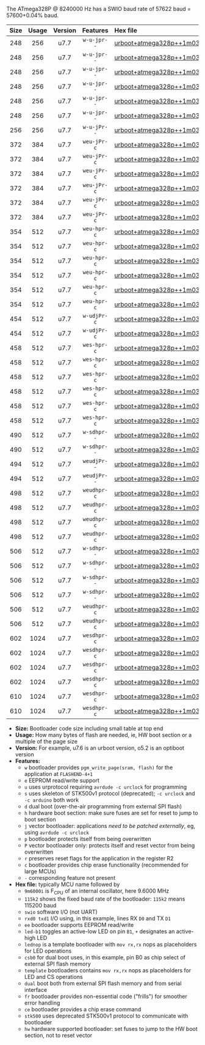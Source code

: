 The ATmega328P @ 8240000 Hz has a SWIO baud rate of 57622 baud = 57600+0.04% baud.

|Size|Usage|Version|Features|Hex file|
|:-:|:-:|:-:|:-:|:--|
|248|256|u7.7|`w-u-jpr--`|[urboot+atmega328p++1m0300i++++7k2_swio_rxd0_txd1_led+b1.hex](https://raw.githubusercontent.com/stefanrueger/urboot.hex/main/mcus/atmega328p/internal_oscillator/fint++1m0300_Hz/br++++7k2_bps/urboot+atmega328p++1m0300i++++7k2_swio_rxd0_txd1_led+b1.hex)|
|248|256|u7.7|`w-u-jpr--`|[urboot+atmega328p++1m0300i++++7k2_swio_rxd0_txd1_led+b5.hex](https://raw.githubusercontent.com/stefanrueger/urboot.hex/main/mcus/atmega328p/internal_oscillator/fint++1m0300_Hz/br++++7k2_bps/urboot+atmega328p++1m0300i++++7k2_swio_rxd0_txd1_led+b5.hex)|
|248|256|u7.7|`w-u-jpr--`|[urboot+atmega328p++1m0300i++++7k2_swio_rxd0_txd1_led+d5.hex](https://raw.githubusercontent.com/stefanrueger/urboot.hex/main/mcus/atmega328p/internal_oscillator/fint++1m0300_Hz/br++++7k2_bps/urboot+atmega328p++1m0300i++++7k2_swio_rxd0_txd1_led+d5.hex)|
|248|256|u7.7|`w-u-jpr--`|[urboot+atmega328p++1m0300i++++7k2_swio_rxd0_txd1_led-b1.hex](https://raw.githubusercontent.com/stefanrueger/urboot.hex/main/mcus/atmega328p/internal_oscillator/fint++1m0300_Hz/br++++7k2_bps/urboot+atmega328p++1m0300i++++7k2_swio_rxd0_txd1_led-b1.hex)|
|248|256|u7.7|`w-u-jpr--`|[urboot+atmega328p++1m0300i++++7k2_swio_rxd0_txd1_led-d5.hex](https://raw.githubusercontent.com/stefanrueger/urboot.hex/main/mcus/atmega328p/internal_oscillator/fint++1m0300_Hz/br++++7k2_bps/urboot+atmega328p++1m0300i++++7k2_swio_rxd0_txd1_led-d5.hex)|
|248|256|u7.7|`w-u-jpr--`|[urboot+atmega328p++1m0300i++++7k2_swio_rxd0_txd1_lednop.hex](https://raw.githubusercontent.com/stefanrueger/urboot.hex/main/mcus/atmega328p/internal_oscillator/fint++1m0300_Hz/br++++7k2_bps/urboot+atmega328p++1m0300i++++7k2_swio_rxd0_txd1_lednop.hex)|
|256|256|u7.7|`w-u-jPr--`|[urboot+atmega328p++1m0300i++++7k2_swio_rxd0_txd1.hex](https://raw.githubusercontent.com/stefanrueger/urboot.hex/main/mcus/atmega328p/internal_oscillator/fint++1m0300_Hz/br++++7k2_bps/urboot+atmega328p++1m0300i++++7k2_swio_rxd0_txd1.hex)|
|372|384|u7.7|`weu-jPr-c`|[urboot+atmega328p++1m0300i++++7k2_swio_rxd0_txd1_ee_led+b1_fr_ce.hex](https://raw.githubusercontent.com/stefanrueger/urboot.hex/main/mcus/atmega328p/internal_oscillator/fint++1m0300_Hz/br++++7k2_bps/urboot+atmega328p++1m0300i++++7k2_swio_rxd0_txd1_ee_led+b1_fr_ce.hex)|
|372|384|u7.7|`weu-jPr-c`|[urboot+atmega328p++1m0300i++++7k2_swio_rxd0_txd1_ee_led+b5_fr_ce.hex](https://raw.githubusercontent.com/stefanrueger/urboot.hex/main/mcus/atmega328p/internal_oscillator/fint++1m0300_Hz/br++++7k2_bps/urboot+atmega328p++1m0300i++++7k2_swio_rxd0_txd1_ee_led+b5_fr_ce.hex)|
|372|384|u7.7|`weu-jPr-c`|[urboot+atmega328p++1m0300i++++7k2_swio_rxd0_txd1_ee_led+d5_fr_ce.hex](https://raw.githubusercontent.com/stefanrueger/urboot.hex/main/mcus/atmega328p/internal_oscillator/fint++1m0300_Hz/br++++7k2_bps/urboot+atmega328p++1m0300i++++7k2_swio_rxd0_txd1_ee_led+d5_fr_ce.hex)|
|372|384|u7.7|`weu-jPr-c`|[urboot+atmega328p++1m0300i++++7k2_swio_rxd0_txd1_ee_led-b1_fr_ce.hex](https://raw.githubusercontent.com/stefanrueger/urboot.hex/main/mcus/atmega328p/internal_oscillator/fint++1m0300_Hz/br++++7k2_bps/urboot+atmega328p++1m0300i++++7k2_swio_rxd0_txd1_ee_led-b1_fr_ce.hex)|
|372|384|u7.7|`weu-jPr-c`|[urboot+atmega328p++1m0300i++++7k2_swio_rxd0_txd1_ee_led-d5_fr_ce.hex](https://raw.githubusercontent.com/stefanrueger/urboot.hex/main/mcus/atmega328p/internal_oscillator/fint++1m0300_Hz/br++++7k2_bps/urboot+atmega328p++1m0300i++++7k2_swio_rxd0_txd1_ee_led-d5_fr_ce.hex)|
|372|384|u7.7|`weu-jPr-c`|[urboot+atmega328p++1m0300i++++7k2_swio_rxd0_txd1_ee_lednop_fr_ce.hex](https://raw.githubusercontent.com/stefanrueger/urboot.hex/main/mcus/atmega328p/internal_oscillator/fint++1m0300_Hz/br++++7k2_bps/urboot+atmega328p++1m0300i++++7k2_swio_rxd0_txd1_ee_lednop_fr_ce.hex)|
|354|512|u7.7|`weu-hpr-c`|[urboot+atmega328p++1m0300i++++7k2_swio_rxd0_txd1_ee_led+b1_fr_ce_hw.hex](https://raw.githubusercontent.com/stefanrueger/urboot.hex/main/mcus/atmega328p/internal_oscillator/fint++1m0300_Hz/br++++7k2_bps/urboot+atmega328p++1m0300i++++7k2_swio_rxd0_txd1_ee_led+b1_fr_ce_hw.hex)|
|354|512|u7.7|`weu-hpr-c`|[urboot+atmega328p++1m0300i++++7k2_swio_rxd0_txd1_ee_led+b5_fr_ce_hw.hex](https://raw.githubusercontent.com/stefanrueger/urboot.hex/main/mcus/atmega328p/internal_oscillator/fint++1m0300_Hz/br++++7k2_bps/urboot+atmega328p++1m0300i++++7k2_swio_rxd0_txd1_ee_led+b5_fr_ce_hw.hex)|
|354|512|u7.7|`weu-hpr-c`|[urboot+atmega328p++1m0300i++++7k2_swio_rxd0_txd1_ee_led+d5_fr_ce_hw.hex](https://raw.githubusercontent.com/stefanrueger/urboot.hex/main/mcus/atmega328p/internal_oscillator/fint++1m0300_Hz/br++++7k2_bps/urboot+atmega328p++1m0300i++++7k2_swio_rxd0_txd1_ee_led+d5_fr_ce_hw.hex)|
|354|512|u7.7|`weu-hpr-c`|[urboot+atmega328p++1m0300i++++7k2_swio_rxd0_txd1_ee_led-b1_fr_ce_hw.hex](https://raw.githubusercontent.com/stefanrueger/urboot.hex/main/mcus/atmega328p/internal_oscillator/fint++1m0300_Hz/br++++7k2_bps/urboot+atmega328p++1m0300i++++7k2_swio_rxd0_txd1_ee_led-b1_fr_ce_hw.hex)|
|354|512|u7.7|`weu-hpr-c`|[urboot+atmega328p++1m0300i++++7k2_swio_rxd0_txd1_ee_led-d5_fr_ce_hw.hex](https://raw.githubusercontent.com/stefanrueger/urboot.hex/main/mcus/atmega328p/internal_oscillator/fint++1m0300_Hz/br++++7k2_bps/urboot+atmega328p++1m0300i++++7k2_swio_rxd0_txd1_ee_led-d5_fr_ce_hw.hex)|
|354|512|u7.7|`weu-hpr-c`|[urboot+atmega328p++1m0300i++++7k2_swio_rxd0_txd1_ee_lednop_fr_ce_hw.hex](https://raw.githubusercontent.com/stefanrueger/urboot.hex/main/mcus/atmega328p/internal_oscillator/fint++1m0300_Hz/br++++7k2_bps/urboot+atmega328p++1m0300i++++7k2_swio_rxd0_txd1_ee_lednop_fr_ce_hw.hex)|
|454|512|u7.7|`w-udjPr-c`|[urboot+atmega328p++1m0300i++++7k2_swio_rxd0_txd1_led+b1_csd5_dual_fr_ce.hex](https://raw.githubusercontent.com/stefanrueger/urboot.hex/main/mcus/atmega328p/internal_oscillator/fint++1m0300_Hz/br++++7k2_bps/urboot+atmega328p++1m0300i++++7k2_swio_rxd0_txd1_led+b1_csd5_dual_fr_ce.hex)|
|454|512|u7.7|`w-udjPr-c`|[urboot+atmega328p++1m0300i++++7k2_swio_rxd0_txd1_template_dual_fr_ce.hex](https://raw.githubusercontent.com/stefanrueger/urboot.hex/main/mcus/atmega328p/internal_oscillator/fint++1m0300_Hz/br++++7k2_bps/urboot+atmega328p++1m0300i++++7k2_swio_rxd0_txd1_template_dual_fr_ce.hex)|
|458|512|u7.7|`wes-hpr-c`|[urboot+atmega328p++1m0300i++++7k2_swio_rxd0_txd1_ee_led+b1_fr_ce_stk500_hw.hex](https://raw.githubusercontent.com/stefanrueger/urboot.hex/main/mcus/atmega328p/internal_oscillator/fint++1m0300_Hz/br++++7k2_bps/urboot+atmega328p++1m0300i++++7k2_swio_rxd0_txd1_ee_led+b1_fr_ce_stk500_hw.hex)|
|458|512|u7.7|`wes-hpr-c`|[urboot+atmega328p++1m0300i++++7k2_swio_rxd0_txd1_ee_led+b5_fr_ce_stk500_hw.hex](https://raw.githubusercontent.com/stefanrueger/urboot.hex/main/mcus/atmega328p/internal_oscillator/fint++1m0300_Hz/br++++7k2_bps/urboot+atmega328p++1m0300i++++7k2_swio_rxd0_txd1_ee_led+b5_fr_ce_stk500_hw.hex)|
|458|512|u7.7|`wes-hpr-c`|[urboot+atmega328p++1m0300i++++7k2_swio_rxd0_txd1_ee_led+d5_fr_ce_stk500_hw.hex](https://raw.githubusercontent.com/stefanrueger/urboot.hex/main/mcus/atmega328p/internal_oscillator/fint++1m0300_Hz/br++++7k2_bps/urboot+atmega328p++1m0300i++++7k2_swio_rxd0_txd1_ee_led+d5_fr_ce_stk500_hw.hex)|
|458|512|u7.7|`wes-hpr-c`|[urboot+atmega328p++1m0300i++++7k2_swio_rxd0_txd1_ee_led-b1_fr_ce_stk500_hw.hex](https://raw.githubusercontent.com/stefanrueger/urboot.hex/main/mcus/atmega328p/internal_oscillator/fint++1m0300_Hz/br++++7k2_bps/urboot+atmega328p++1m0300i++++7k2_swio_rxd0_txd1_ee_led-b1_fr_ce_stk500_hw.hex)|
|458|512|u7.7|`wes-hpr-c`|[urboot+atmega328p++1m0300i++++7k2_swio_rxd0_txd1_ee_led-d5_fr_ce_stk500_hw.hex](https://raw.githubusercontent.com/stefanrueger/urboot.hex/main/mcus/atmega328p/internal_oscillator/fint++1m0300_Hz/br++++7k2_bps/urboot+atmega328p++1m0300i++++7k2_swio_rxd0_txd1_ee_led-d5_fr_ce_stk500_hw.hex)|
|458|512|u7.7|`wes-hpr-c`|[urboot+atmega328p++1m0300i++++7k2_swio_rxd0_txd1_ee_lednop_fr_ce_stk500_hw.hex](https://raw.githubusercontent.com/stefanrueger/urboot.hex/main/mcus/atmega328p/internal_oscillator/fint++1m0300_Hz/br++++7k2_bps/urboot+atmega328p++1m0300i++++7k2_swio_rxd0_txd1_ee_lednop_fr_ce_stk500_hw.hex)|
|490|512|u7.7|`w-sdhpr--`|[urboot+atmega328p++1m0300i++++7k2_swio_rxd0_txd1_led+b1_csd5_dual_stk500_hw.hex](https://raw.githubusercontent.com/stefanrueger/urboot.hex/main/mcus/atmega328p/internal_oscillator/fint++1m0300_Hz/br++++7k2_bps/urboot+atmega328p++1m0300i++++7k2_swio_rxd0_txd1_led+b1_csd5_dual_stk500_hw.hex)|
|490|512|u7.7|`w-sdhpr--`|[urboot+atmega328p++1m0300i++++7k2_swio_rxd0_txd1_template_dual_stk500_hw.hex](https://raw.githubusercontent.com/stefanrueger/urboot.hex/main/mcus/atmega328p/internal_oscillator/fint++1m0300_Hz/br++++7k2_bps/urboot+atmega328p++1m0300i++++7k2_swio_rxd0_txd1_template_dual_stk500_hw.hex)|
|494|512|u7.7|`weudjPr--`|[urboot+atmega328p++1m0300i++++7k2_swio_rxd0_txd1_ee_led+b1_csd5_dual_fr.hex](https://raw.githubusercontent.com/stefanrueger/urboot.hex/main/mcus/atmega328p/internal_oscillator/fint++1m0300_Hz/br++++7k2_bps/urboot+atmega328p++1m0300i++++7k2_swio_rxd0_txd1_ee_led+b1_csd5_dual_fr.hex)|
|494|512|u7.7|`weudjPr--`|[urboot+atmega328p++1m0300i++++7k2_swio_rxd0_txd1_ee_template_dual_fr.hex](https://raw.githubusercontent.com/stefanrueger/urboot.hex/main/mcus/atmega328p/internal_oscillator/fint++1m0300_Hz/br++++7k2_bps/urboot+atmega328p++1m0300i++++7k2_swio_rxd0_txd1_ee_template_dual_fr.hex)|
|498|512|u7.7|`weudhpr-c`|[urboot+atmega328p++1m0300i++++7k2_swio_rxd0_txd1_ee_led+b1_csb0_dual_fr_ce_hw.hex](https://raw.githubusercontent.com/stefanrueger/urboot.hex/main/mcus/atmega328p/internal_oscillator/fint++1m0300_Hz/br++++7k2_bps/urboot+atmega328p++1m0300i++++7k2_swio_rxd0_txd1_ee_led+b1_csb0_dual_fr_ce_hw.hex)|
|498|512|u7.7|`weudhpr-c`|[urboot+atmega328p++1m0300i++++7k2_swio_rxd0_txd1_ee_led+d5_csb0_dual_fr_ce_hw.hex](https://raw.githubusercontent.com/stefanrueger/urboot.hex/main/mcus/atmega328p/internal_oscillator/fint++1m0300_Hz/br++++7k2_bps/urboot+atmega328p++1m0300i++++7k2_swio_rxd0_txd1_ee_led+d5_csb0_dual_fr_ce_hw.hex)|
|498|512|u7.7|`weudhpr-c`|[urboot+atmega328p++1m0300i++++7k2_swio_rxd0_txd1_ee_led-b1_csb0_dual_fr_ce_hw.hex](https://raw.githubusercontent.com/stefanrueger/urboot.hex/main/mcus/atmega328p/internal_oscillator/fint++1m0300_Hz/br++++7k2_bps/urboot+atmega328p++1m0300i++++7k2_swio_rxd0_txd1_ee_led-b1_csb0_dual_fr_ce_hw.hex)|
|498|512|u7.7|`weudhpr-c`|[urboot+atmega328p++1m0300i++++7k2_swio_rxd0_txd1_ee_led-d5_csb0_dual_fr_ce_hw.hex](https://raw.githubusercontent.com/stefanrueger/urboot.hex/main/mcus/atmega328p/internal_oscillator/fint++1m0300_Hz/br++++7k2_bps/urboot+atmega328p++1m0300i++++7k2_swio_rxd0_txd1_ee_led-d5_csb0_dual_fr_ce_hw.hex)|
|506|512|u7.7|`w-sdhpr--`|[urboot+atmega328p++1m0300i++++7k2_swio_rxd0_txd1_led+b1_csb0_dual_fr_stk500_hw.hex](https://raw.githubusercontent.com/stefanrueger/urboot.hex/main/mcus/atmega328p/internal_oscillator/fint++1m0300_Hz/br++++7k2_bps/urboot+atmega328p++1m0300i++++7k2_swio_rxd0_txd1_led+b1_csb0_dual_fr_stk500_hw.hex)|
|506|512|u7.7|`w-sdhpr--`|[urboot+atmega328p++1m0300i++++7k2_swio_rxd0_txd1_led+d5_csb0_dual_fr_stk500_hw.hex](https://raw.githubusercontent.com/stefanrueger/urboot.hex/main/mcus/atmega328p/internal_oscillator/fint++1m0300_Hz/br++++7k2_bps/urboot+atmega328p++1m0300i++++7k2_swio_rxd0_txd1_led+d5_csb0_dual_fr_stk500_hw.hex)|
|506|512|u7.7|`w-sdhpr--`|[urboot+atmega328p++1m0300i++++7k2_swio_rxd0_txd1_led-b1_csb0_dual_fr_stk500_hw.hex](https://raw.githubusercontent.com/stefanrueger/urboot.hex/main/mcus/atmega328p/internal_oscillator/fint++1m0300_Hz/br++++7k2_bps/urboot+atmega328p++1m0300i++++7k2_swio_rxd0_txd1_led-b1_csb0_dual_fr_stk500_hw.hex)|
|506|512|u7.7|`w-sdhpr--`|[urboot+atmega328p++1m0300i++++7k2_swio_rxd0_txd1_led-d5_csb0_dual_fr_stk500_hw.hex](https://raw.githubusercontent.com/stefanrueger/urboot.hex/main/mcus/atmega328p/internal_oscillator/fint++1m0300_Hz/br++++7k2_bps/urboot+atmega328p++1m0300i++++7k2_swio_rxd0_txd1_led-d5_csb0_dual_fr_stk500_hw.hex)|
|506|512|u7.7|`weudhpr-c`|[urboot+atmega328p++1m0300i++++7k2_swio_rxd0_txd1_ee_led+b1_csd5_dual_fr_ce_hw.hex](https://raw.githubusercontent.com/stefanrueger/urboot.hex/main/mcus/atmega328p/internal_oscillator/fint++1m0300_Hz/br++++7k2_bps/urboot+atmega328p++1m0300i++++7k2_swio_rxd0_txd1_ee_led+b1_csd5_dual_fr_ce_hw.hex)|
|506|512|u7.7|`weudhpr-c`|[urboot+atmega328p++1m0300i++++7k2_swio_rxd0_txd1_ee_template_dual_fr_ce_hw.hex](https://raw.githubusercontent.com/stefanrueger/urboot.hex/main/mcus/atmega328p/internal_oscillator/fint++1m0300_Hz/br++++7k2_bps/urboot+atmega328p++1m0300i++++7k2_swio_rxd0_txd1_ee_template_dual_fr_ce_hw.hex)|
|602|1024|u7.7|`wesdhpr-c`|[urboot+atmega328p++1m0300i++++7k2_swio_rxd0_txd1_ee_led+b1_csb0_dual_fr_ce_stk500_hw.hex](https://raw.githubusercontent.com/stefanrueger/urboot.hex/main/mcus/atmega328p/internal_oscillator/fint++1m0300_Hz/br++++7k2_bps/urboot+atmega328p++1m0300i++++7k2_swio_rxd0_txd1_ee_led+b1_csb0_dual_fr_ce_stk500_hw.hex)|
|602|1024|u7.7|`wesdhpr-c`|[urboot+atmega328p++1m0300i++++7k2_swio_rxd0_txd1_ee_led+d5_csb0_dual_fr_ce_stk500_hw.hex](https://raw.githubusercontent.com/stefanrueger/urboot.hex/main/mcus/atmega328p/internal_oscillator/fint++1m0300_Hz/br++++7k2_bps/urboot+atmega328p++1m0300i++++7k2_swio_rxd0_txd1_ee_led+d5_csb0_dual_fr_ce_stk500_hw.hex)|
|602|1024|u7.7|`wesdhpr-c`|[urboot+atmega328p++1m0300i++++7k2_swio_rxd0_txd1_ee_led-b1_csb0_dual_fr_ce_stk500_hw.hex](https://raw.githubusercontent.com/stefanrueger/urboot.hex/main/mcus/atmega328p/internal_oscillator/fint++1m0300_Hz/br++++7k2_bps/urboot+atmega328p++1m0300i++++7k2_swio_rxd0_txd1_ee_led-b1_csb0_dual_fr_ce_stk500_hw.hex)|
|602|1024|u7.7|`wesdhpr-c`|[urboot+atmega328p++1m0300i++++7k2_swio_rxd0_txd1_ee_led-d5_csb0_dual_fr_ce_stk500_hw.hex](https://raw.githubusercontent.com/stefanrueger/urboot.hex/main/mcus/atmega328p/internal_oscillator/fint++1m0300_Hz/br++++7k2_bps/urboot+atmega328p++1m0300i++++7k2_swio_rxd0_txd1_ee_led-d5_csb0_dual_fr_ce_stk500_hw.hex)|
|610|1024|u7.7|`wesdhpr-c`|[urboot+atmega328p++1m0300i++++7k2_swio_rxd0_txd1_ee_led+b1_csd5_dual_fr_ce_stk500_hw.hex](https://raw.githubusercontent.com/stefanrueger/urboot.hex/main/mcus/atmega328p/internal_oscillator/fint++1m0300_Hz/br++++7k2_bps/urboot+atmega328p++1m0300i++++7k2_swio_rxd0_txd1_ee_led+b1_csd5_dual_fr_ce_stk500_hw.hex)|
|610|1024|u7.7|`wesdhpr-c`|[urboot+atmega328p++1m0300i++++7k2_swio_rxd0_txd1_ee_template_dual_fr_ce_stk500_hw.hex](https://raw.githubusercontent.com/stefanrueger/urboot.hex/main/mcus/atmega328p/internal_oscillator/fint++1m0300_Hz/br++++7k2_bps/urboot+atmega328p++1m0300i++++7k2_swio_rxd0_txd1_ee_template_dual_fr_ce_stk500_hw.hex)|

- **Size:** Bootloader code size including small table at top end
- **Usage:** How many bytes of flash are needed, ie, HW boot section or a multiple of the page size
- **Version:** For example, u7.6 is an urboot version, o5.2 is an optiboot version
- **Features:**
  + `w` bootloader provides `pgm_write_page(sram, flash)` for the application at `FLASHEND-4+1`
  + `e` EEPROM read/write support
  + `u` uses urprotocol requiring `avrdude -c urclock` for programming
  + `s` uses skeleton of STK500v1 protocol (deprecated); `-c urclock` and `-c arduino` both work
  + `d` dual boot (over-the-air programming from external SPI flash)
  + `h` hardware boot section: make sure fuses are set for reset to jump to boot section
  + `j` vector bootloader: applications *need to be patched externally*, eg, using `avrdude -c urclock`
  + `p` bootloader protects itself from being overwritten
  + `P` vector bootloader only: protects itself and reset vector from being overwritten
  + `r` preserves reset flags for the application in the register R2
  + `c` bootloader provides chip erase functionality (recommended for large MCUs)
  + `-` corresponding feature not present
- **Hex file:** typically MCU name followed by
  + `9m6000i` is F<sub>CPU</sub> of an internal oscillator, here 9.6000 MHz
  + `115k2` shows the fixed baud rate of the bootloader: `115k2` means 115200 baud
  + `swio` software I/O (not UART)
  + `rxd0 txd1` I/O using, in this example, lines RX `D0` and TX `D1`
  + `ee` bootloader supports EEPROM read/write
  + `led-b1` toggles an active-low LED on pin `B1`, `+` designates an active-high LED
  + `lednop` is a template bootloader with `mov rx,rx` nops as placeholders for LED operations
  + `csb0` for dual boot uses, in this example, pin B0 as chip select of external SPI flash memory
  + `template` bootloaders contains `mov rx,rx` nops as placeholders for LED and CS operations
  + `dual` boot both from external SPI flash memory and from serial interface
  + `fr` bootloader provides non-essential code ("frills") for smoother error handling
  + `ce` bootloader provides a chip erase command
  + `stk500` uses deprecated STK500v1 protocol to communicate with bootloader
  + `hw` hardware supported bootloader: set fuses to jump to the HW boot section, not to reset vector

